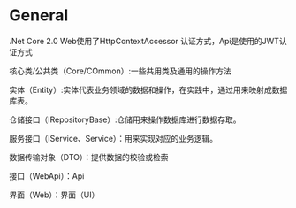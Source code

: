 # General
.Net Core 2.0
Web使用了HttpContextAccessor 认证方式，Api是使用的JWT认证方式

核心类/公共类（Core/COmmon）:一些共用类及通用的操作方法

实体（Entity）:实体代表业务领域的数据和操作，在实践中，通过用来映射成数据库表。

仓储接口（IRepositoryBase）:仓储用来操作数据库进行数据存取。

服务接口（IService、Service）：用来实现对应的业务逻辑。

数据传输对象（DTO）：提供数据的校验或检索

接口（WebApi）：Api

界面（Web）：界面（UI）

